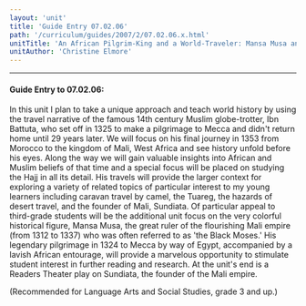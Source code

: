 ```yaml
---
layout: 'unit'
title: 'Guide Entry 07.02.06'
path: '/curriculum/guides/2007/2/07.02.06.x.html'
unitTitle: 'An African Pilgrim-King and a World-Traveler: Mansa Musa and Ibn Battuta'
unitAuthor: 'Christine Elmore'
---
```


<body>
<hr/>
 <h4>
  Guide Entry to 07.02.06:
 </h4>
 <p>
  In this unit I plan to take a unique approach and teach world history by using the travel narrative of the famous 14th century Muslim globe-trotter, Ibn Battuta, who set off in 1325 to make a pilgrimage to Mecca and didn't return home until 29 years later. We will focus on his final journey in 1353 from Morocco to the kingdom of Mali, West Africa and see history unfold before his eyes. Along the way we will gain valuable insights into African and Muslim beliefs of that time and a special focus will be placed on studying the Hajj in all its detail. His travels will provide the larger context for exploring a variety of related topics of particular interest to my young learners including caravan travel by camel, the Tuareg, the hazards of desert travel, and the founder of Mali, Sundiata. Of particular appeal to third-grade students will be the additional unit focus on the very colorful historical figure, Mansa Musa, the great ruler of the flourishing Mali empire (from 1312 to 1337) who was often referred to as 'the Black Moses.' His legendary pilgrimage in 1324 to Mecca by way of Egypt, accompanied by a lavish African entourage, will provide a marvelous opportunity to stimulate student interest in further reading and research. At the unit's end is a Readers Theater play on Sundiata, the founder of the Mali empire.
 </p>
<p>
  (Recommended for Language Arts and Social Studies, grade 3 and up.)
 </p>

</body>
